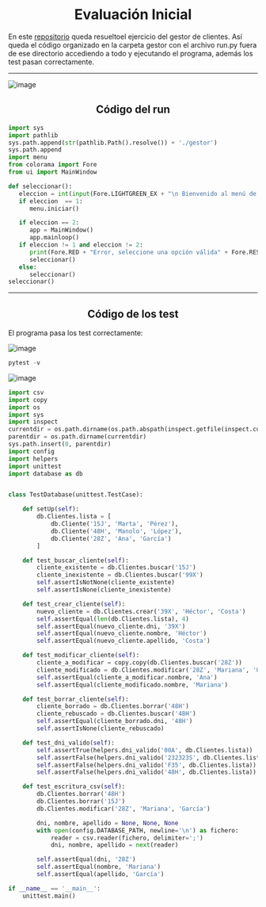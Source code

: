 <h1 align="center">Evaluación Inicial</h1>

En este [repositorio](https://github.com/Diegodesantos1/Gestor-de-Clientes) queda resueltoel ejercicio del gestor de clientes.
Así queda el código organizado en la carpeta gestor con el archivo run.py fuera de ese directorio accediendo a todo y ejecutando el programa, además los test pasan correctamente.

***

![image](https://user-images.githubusercontent.com/91721855/194379648-e260227d-78ad-47bd-bb15-d90334d6f304.png)

<h2 align="center">Código del run</h2>

```python
import sys
import pathlib
sys.path.append(str(pathlib.Path().resolve()) + './gestor')
sys.path.append
import menu
from colorama import Fore
from ui import MainWindow

def seleccionar():
   eleccion = int(input(Fore.LIGHTGREEN_EX + "\n Bienvenido al menú de selección: \n\n Pulse 1 para ejecutarlo en terminal \n Pulse 2 para ejecutarlo en interfaz gráfica\n > " + Fore.RESET))
   if eleccion  == 1:
      menu.iniciar()

   if eleccion == 2:
      app = MainWindow()
      app.mainloop()
   if eleccion != 1 and eleccion != 2:
      print(Fore.RED + "Error, seleccione una opción válida" + Fore.RESET)
      seleccionar()
   else:
      seleccionar()
seleccionar()
```

***

<h2 align="center">Código de los test</h2>

El programa pasa los test correctamente:

![image](https://user-images.githubusercontent.com/91721855/194380735-913f6e60-d721-4044-84d8-fc3da82c0b29.png)

```python
pytest -v
```

![image](https://user-images.githubusercontent.com/91721855/194380877-3d654220-974b-4807-8c0f-5253e8a27f53.png)

```python
import csv
import copy
import os
import sys
import inspect
currentdir = os.path.dirname(os.path.abspath(inspect.getfile(inspect.currentframe())))
parentdir = os.path.dirname(currentdir)
sys.path.insert(0, parentdir)
import config
import helpers
import unittest
import database as db


class TestDatabase(unittest.TestCase):

    def setUp(self):
        db.Clientes.lista = [
            db.Cliente('15J', 'Marta', 'Pérez'),
            db.Cliente('48H', 'Manolo', 'López'),
            db.Cliente('28Z', 'Ana', 'García')
        ]

    def test_buscar_cliente(self):
        cliente_existente = db.Clientes.buscar('15J')
        cliente_inexistente = db.Clientes.buscar('99X')
        self.assertIsNotNone(cliente_existente)
        self.assertIsNone(cliente_inexistente)

    def test_crear_cliente(self):
        nuevo_cliente = db.Clientes.crear('39X', 'Héctor', 'Costa')
        self.assertEqual(len(db.Clientes.lista), 4)
        self.assertEqual(nuevo_cliente.dni, '39X')
        self.assertEqual(nuevo_cliente.nombre, 'Héctor')
        self.assertEqual(nuevo_cliente.apellido, 'Costa')

    def test_modificar_cliente(self):
        cliente_a_modificar = copy.copy(db.Clientes.buscar('28Z'))
        cliente_modificado = db.Clientes.modificar('28Z', 'Mariana', 'García')
        self.assertEqual(cliente_a_modificar.nombre, 'Ana')
        self.assertEqual(cliente_modificado.nombre, 'Mariana')

    def test_borrar_cliente(self):
        cliente_borrado = db.Clientes.borrar('48H')
        cliente_rebuscado = db.Clientes.buscar('48H')
        self.assertEqual(cliente_borrado.dni, '48H')
        self.assertIsNone(cliente_rebuscado)

    def test_dni_valido(self):
        self.assertTrue(helpers.dni_valido('00A', db.Clientes.lista))
        self.assertFalse(helpers.dni_valido('232323S', db.Clientes.lista))
        self.assertFalse(helpers.dni_valido('F35', db.Clientes.lista))
        self.assertFalse(helpers.dni_valido('48H', db.Clientes.lista))

    def test_escritura_csv(self):
        db.Clientes.borrar('48H')
        db.Clientes.borrar('15J')
        db.Clientes.modificar('28Z', 'Mariana', 'García')

        dni, nombre, apellido = None, None, None
        with open(config.DATABASE_PATH, newline='\n') as fichero:
            reader = csv.reader(fichero, delimiter=';')
            dni, nombre, apellido = next(reader)

        self.assertEqual(dni, '28Z')
        self.assertEqual(nombre, 'Mariana')
        self.assertEqual(apellido, 'García')

if __name__ == '__main__':
    unittest.main()
```
